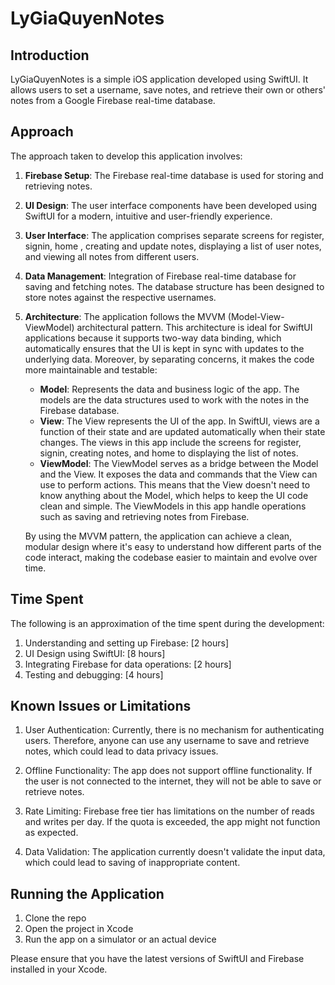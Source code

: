 # LyGiaQuyenNotes

## Introduction

LyGiaQuyenNotes is a simple iOS application developed using SwiftUI. It allows users to set a username, save notes, and retrieve their own or others' notes from a Google Firebase real-time database.

## Approach

The approach taken to develop this application involves:

1. **Firebase Setup**: The Firebase real-time database is used for storing and retrieving notes. 

2. **UI Design**: The user interface components have been developed using SwiftUI for a modern, intuitive and user-friendly experience.

3. **User Interface**: The application comprises separate screens for register, signin, home , creating and update notes, displaying a list of user notes, and viewing all notes from different users.

4. **Data Management**: Integration of Firebase real-time database for saving and fetching notes. The database structure has been designed to store notes against the respective usernames.

5. **Architecture**: The application follows the MVVM (Model-View-ViewModel) architectural pattern. This architecture is ideal for SwiftUI applications because it supports two-way data binding, which automatically ensures that the UI is kept in sync with updates to the underlying data. Moreover, by separating concerns, it makes the code more maintainable and testable:
   
   - **Model**: Represents the data and business logic of the app. The models are the data structures used to work with the notes in the Firebase database.
   - **View**:  The View represents the UI of the app. In SwiftUI, views are a function of their state and are updated automatically when their state changes. The views in this app include the screens for register, signin, creating notes, and home to displaying the list of notes.
   - **ViewModel**: The ViewModel serves as a bridge between the Model and the View. It exposes the data and commands that the View can use to perform actions. This means that the View doesn't need to know anything about the Model, which helps to keep the UI code clean and simple. The ViewModels in this app handle operations such as saving and retrieving notes from Firebase.
   
   By using the MVVM pattern, the application can achieve a clean, modular design where it's easy to understand how different parts of the code interact, making the codebase easier to maintain and evolve over time.



## Time Spent

The following is an approximation of the time spent during the development:

1. Understanding and setting up Firebase: [2 hours]
2. UI Design using SwiftUI: [8 hours]
3. Integrating Firebase for data operations: [2 hours]
4. Testing and debugging: [4 hours]

## Known Issues or Limitations

1. User Authentication: Currently, there is no mechanism for authenticating users. Therefore, anyone can use any username to save and retrieve notes, which could lead to data privacy issues.

2. Offline Functionality: The app does not support offline functionality. If the user is not connected to the internet, they will not be able to save or retrieve notes.

3. Rate Limiting: Firebase free tier has limitations on the number of reads and writes per day. If the quota is exceeded, the app might not function as expected.

4. Data Validation: The application currently doesn't validate the input data, which could lead to saving of inappropriate content.

## Running the Application

1. Clone the repo
2. Open the project in Xcode
3. Run the app on a simulator or an actual device

Please ensure that you have the latest versions of SwiftUI and Firebase installed in your Xcode.
